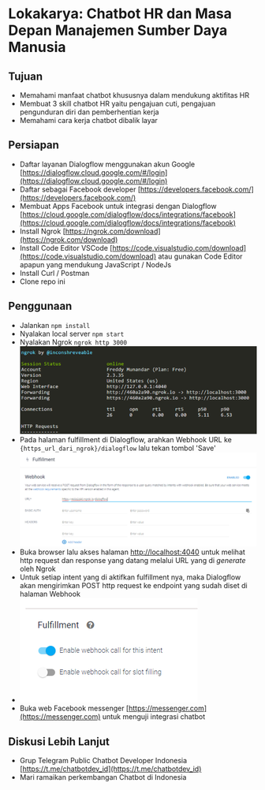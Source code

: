 # Lokakarya: Chatbot HR dan Masa Depan Manajemen Sumber Daya Manusia

## Tujuan

- Memahami manfaat chatbot khususnya dalam mendukung aktifitas HR
- Membuat 3 skill chatbot HR yaitu pengajuan cuti, pengajuan pengunduran diri dan pemberhentian kerja
- Memahami cara kerja chatbot dibalik layar

## Persiapan

- Daftar layanan Dialogflow menggunakan akun Google [https://dialogflow.cloud.google.com/#/login](https://dialogflow.cloud.google.com/#/login)
- Daftar sebagai Facebook developer [https://developers.facebook.com/](https://developers.facebook.com/)
- Membuat Apps Facebook untuk integrasi dengan Dialogflow [https://cloud.google.com/dialogflow/docs/integrations/facebook](https://cloud.google.com/dialogflow/docs/integrations/facebook)
- Install Ngrok [https://ngrok.com/download](https://ngrok.com/download)
- Install Code Editor VSCode [https://code.visualstudio.com/download](https://code.visualstudio.com/download) atau gunakan Code Editor apapun yang mendukung JavaScript / NodeJs
- Install Curl / Postman
- Clone repo ini

## Penggunaan

- Jalankan `npm install`
- Nyalakan local server `npm start`
- Nyalakan Ngrok `ngrok http 3000` ![Menyalakan Ngrok](.material/screenshot/ngrok_start.png)
- Pada halaman fulfillment di Dialogflow, arahkan Webhook URL ke `{https_url_dari_ngrok}/dialogflow` lalu tekan tombol 'Save' ![Memasang URL webhook](.material/screenshot/fulfillment_webhook_url.png)
- Buka browser lalu akses halaman [http://localhost:4040](http://localhost:4040) untuk melihat http request dan response yang datang melalui URL yang di *generate* oleh Ngrok
- Untuk setiap intent yang di aktifkan fulfillment nya, maka Dialogflow akan mengirimkan POST http request ke endpoint yang sudah diset di halaman Webhook
- ![Mengaktfikan Fulfillment pada intent](.material/screenshot/fulfillment_enable.png)
- Buka web Facebook messenger [https://messenger.com](https://messenger.com) untuk menguji integrasi chatbot

## Diskusi Lebih Lanjut

- Grup Telegram Public Chatbot Developer Indonesia [https://t.me/chatbotdev_id](https://t.me/chatbotdev_id)
- Mari ramaikan perkembangan Chatbot di Indonesia
